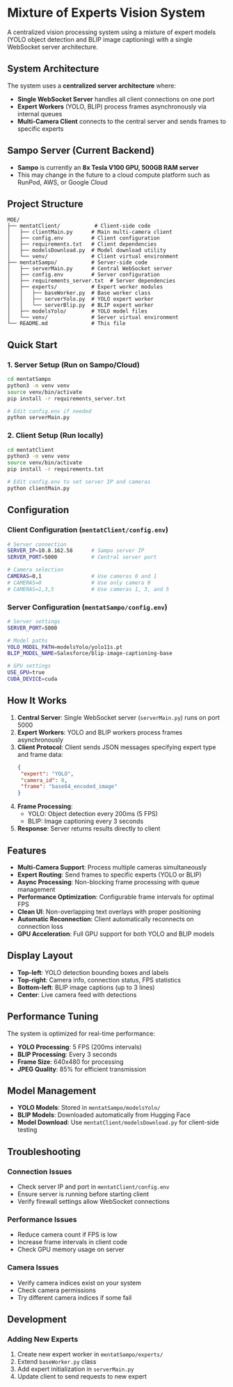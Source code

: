 # Mixture of Experts Vision System

A centralized vision processing system using a mixture of expert models (YOLO
object detection and BLIP image captioning) with a single WebSocket server
architecture.

## System Architecture

The system uses a **centralized server architecture** where:

- **Single WebSocket Server** handles all client connections on one port
- **Expert Workers** (YOLO, BLIP) process frames asynchronously via internal
  queues
- **Multi-Camera Client** connects to the central server and sends frames to
  specific experts

## Sampo Server (Current Backend)

- **Sampo** is currently an **8x Tesla V100 GPU, 500GB RAM server**
- This may change in the future to a cloud compute platform such as RunPod, AWS,
  or Google Cloud

## Project Structure

```
MOE/
├── mentatClient/           # Client-side code
│   ├── clientMain.py      # Main multi-camera client
│   ├── config.env         # Client configuration
│   ├── requirements.txt   # Client dependencies
│   ├── modelsDownload.py  # Model download utility
│   └── venv/              # Client virtual environment
├── mentatSampo/           # Server-side code
│   ├── serverMain.py      # Central WebSocket server
│   ├── config.env         # Server configuration
│   ├── requirements_server.txt  # Server dependencies
│   ├── experts/           # Expert worker modules
│   │   ├── baseWorker.py  # Base worker class
│   │   ├── serverYolo.py  # YOLO expert worker
│   │   └── serverBlip.py  # BLIP expert worker
│   ├── modelsYolo/        # YOLO model files
│   └── venv/              # Server virtual environment
└── README.md              # This file
```

## Quick Start

### 1. Server Setup (Run on Sampo/Cloud)

```bash
cd mentatSampo
python3 -m venv venv
source venv/bin/activate
pip install -r requirements_server.txt

# Edit config.env if needed
python serverMain.py
```

### 2. Client Setup (Run locally)

```bash
cd mentatClient
python3 -m venv venv
source venv/bin/activate
pip install -r requirements.txt

# Edit config.env to set server IP and cameras
python clientMain.py
```

## Configuration

### Client Configuration (`mentatClient/config.env`)

```bash
# Server connection
SERVER_IP=10.8.162.58      # Sampo server IP
SERVER_PORT=5000           # Central server port

# Camera selection
CAMERAS=0,1                # Use cameras 0 and 1
# CAMERAS=0                # Use only camera 0
# CAMERAS=1,3,5            # Use cameras 1, 3, and 5
```

### Server Configuration (`mentatSampo/config.env`)

```bash
# Server settings
SERVER_PORT=5000

# Model paths
YOLO_MODEL_PATH=modelsYolo/yolo11s.pt
BLIP_MODEL_NAME=Salesforce/blip-image-captioning-base

# GPU settings
USE_GPU=true
CUDA_DEVICE=cuda
```

## How It Works

1. **Central Server**: Single WebSocket server (`serverMain.py`) runs on port
   5000
2. **Expert Workers**: YOLO and BLIP workers process frames asynchronously
3. **Client Protocol**: Client sends JSON messages specifying expert type and
   frame data:
   ```json
   {
   	"expert": "YOLO",
   	"camera_id": 0,
   	"frame": "base64_encoded_image"
   }
   ```
4. **Frame Processing**:
   - YOLO: Object detection every 200ms (5 FPS)
   - BLIP: Image captioning every 3 seconds
5. **Response**: Server returns results directly to client

## Features

- **Multi-Camera Support**: Process multiple cameras simultaneously
- **Expert Routing**: Send frames to specific experts (YOLO or BLIP)
- **Async Processing**: Non-blocking frame processing with queue management
- **Performance Optimization**: Configurable frame intervals for optimal FPS
- **Clean UI**: Non-overlapping text overlays with proper positioning
- **Automatic Reconnection**: Client automatically reconnects on connection loss
- **GPU Acceleration**: Full GPU support for both YOLO and BLIP models

## Display Layout

- **Top-left**: YOLO detection bounding boxes and labels
- **Top-right**: Camera info, connection status, FPS statistics
- **Bottom-left**: BLIP image captions (up to 3 lines)
- **Center**: Live camera feed with detections

## Performance Tuning

The system is optimized for real-time performance:

- **YOLO Processing**: 5 FPS (200ms intervals)
- **BLIP Processing**: Every 3 seconds
- **Frame Size**: 640x480 for processing
- **JPEG Quality**: 85% for efficient transmission

## Model Management

- **YOLO Models**: Stored in `mentatSampo/modelsYolo/`
- **BLIP Models**: Downloaded automatically from Hugging Face
- **Model Download**: Use `mentatClient/modelsDownload.py` for client-side
  testing

## Troubleshooting

### Connection Issues

- Check server IP and port in `mentatClient/config.env`
- Ensure server is running before starting client
- Verify firewall settings allow WebSocket connections

### Performance Issues

- Reduce camera count if FPS is low
- Increase frame intervals in client code
- Check GPU memory usage on server

### Camera Issues

- Verify camera indices exist on your system
- Check camera permissions
- Try different camera indices if some fail

## Development

### Adding New Experts

1. Create new expert worker in `mentatSampo/experts/`
2. Extend `baseWorker.py` class
3. Add expert initialization in `serverMain.py`
4. Update client to send requests to new expert
